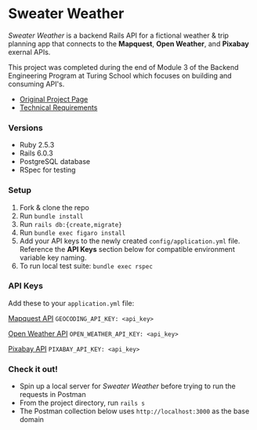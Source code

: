 # Sweater Weather

*Sweater Weather* is a backend Rails API for a fictional weather & trip planning app that connects to the **Mapquest**, **Open Weather**, and **Pixabay** exernal APIs.

This project was completed during the end of Module 3 of the Backend Engineering Program at Turing School which focuses on building and consuming API's.

- [Original Project Page](https://backend.turing.io/module3/projects/sweater_weather/)
- [Technical Requirements](https://backend.turing.io/module3/projects/sweater_weather/requirements)

### Versions

- Ruby 2.5.3
- Rails 6.0.3
- PostgreSQL database
- RSpec for testing

### Setup

1. Fork & clone the repo
2. Run `bundle install`
3. Run `rails db:{create,migrate}`
4. Run `bundle exec figaro install`
5. Add your API keys to the newly created `config/application.yml` file. Reference the **API Keys** section below for compatible environment variable key naming.
6. To run local test suite: `bundle exec rspec`


### API Keys

Add these to your `application.yml` file:

[Mapquest API](https://developer.mapquest.com/documentation/geocoding-api/)
`GEOCODING_API_KEY: <api_key>`

[Open Weather API](https://openweathermap.org/api/one-call-api)
`OPEN_WEATHER_API_KEY: <api_key>`

[Pixabay API](https://pixabay.com/service/about/api/)
`PIXABAY_API_KEY: <api_key>`

### Check it out!

- Spin up a local server for *Sweater Weather* before trying to run the requests in Postman
- From the project directory, run `rails s`
- The Postman collection below uses `http://localhost:3000` as the base domain
